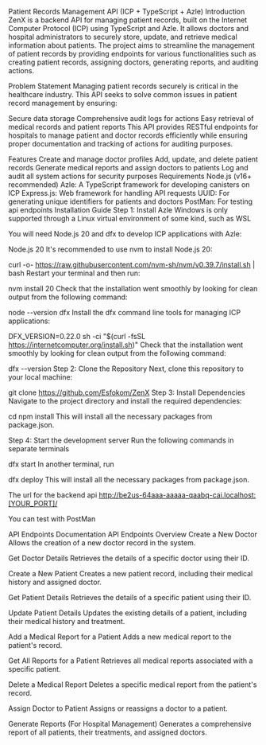 Patient Records Management API (ICP + TypeScript + Azle)
Introduction
ZenX is a backend API for managing patient records, built on the Internet Computer Protocol (ICP) using TypeScript and Azle. It allows doctors and hospital administrators to securely store, update, and retrieve medical information about patients. The project aims to streamline the management of patient records by providing endpoints for various functionalities such as creating patient records, assigning doctors, generating reports, and auditing actions.

Problem Statement
Managing patient records securely is critical in the healthcare industry. This API seeks to solve common issues in patient record management by ensuring:

Secure data storage
Comprehensive audit logs for actions
Easy retrieval of medical records and patient reports
This API provides RESTful endpoints for hospitals to manage patient and doctor records efficiently while ensuring proper documentation and tracking of actions for auditing purposes.

Features
Create and manage doctor profiles
Add, update, and delete patient records
Generate medical reports and assign doctors to patients
Log and audit all system actions for security purposes
Requirements
Node.js (v16+ recommended)
Azle: A TypeScript framework for developing canisters on ICP
Express.js: Web framework for handling API requests
UUID: For generating unique identifiers for patients and doctors
PostMan: For testing api endpoints
Installation Guide
Step 1: Install Azle
Windows is only supported through a Linux virtual environment of some kind, such as WSL

You will need Node.js 20 and dfx to develop ICP applications with Azle:

Node.js 20
It's recommended to use nvm to install Node.js 20:

curl -o- https://raw.githubusercontent.com/nvm-sh/nvm/v0.39.7/install.sh | bash
Restart your terminal and then run:

nvm install 20
Check that the installation went smoothly by looking for clean output from the following command:

node --version
dfx
Install the dfx command line tools for managing ICP applications:

DFX_VERSION=0.22.0 sh -ci "$(curl -fsSL https://internetcomputer.org/install.sh)"
Check that the installation went smoothly by looking for clean output from the following command:

dfx --version
Step 2: Clone the Repository
Next, clone this repository to your local machine:

git clone <https://github.com/Esfokom/ZenX>
Step 3: Install Dependencies
Navigate to the project directory and install the required dependencies:

cd <ZenX>
npm install
This will install all the necessary packages from package.json.

Step 4: Start the development server
Run the following commands in separate terminals

dfx start
In another terminal, run

dfx deploy
This will install all the necessary packages from package.json.

The url for the backend api http://be2us-64aaa-aaaaa-qaabq-cai.localhost:[YOUR_PORT]/

You can test with PostMan

API Endpoints Documentation
API Endpoints Overview
Create a New Doctor
Allows the creation of a new doctor record in the system.

Get Doctor Details
Retrieves the details of a specific doctor using their ID.

Create a New Patient
Creates a new patient record, including their medical history and assigned doctor.

Get Patient Details
Retrieves the details of a specific patient using their ID.

Update Patient Details
Updates the existing details of a patient, including their medical history and treatment.

Add a Medical Report for a Patient
Adds a new medical report to the patient's record.

Get All Reports for a Patient
Retrieves all medical reports associated with a specific patient.

Delete a Medical Report
Deletes a specific medical report from the patient's record.

Assign Doctor to Patient
Assigns or reassigns a doctor to a patient.

Generate Reports (For Hospital Management)
Generates a comprehensive report of all patients, their treatments, and assigned doctors.
